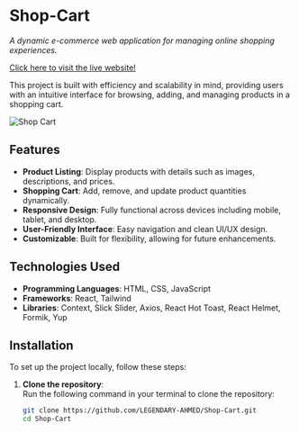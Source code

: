 # Shop-Cart

*A dynamic e-commerce web application for managing online shopping experiences.*

[Click here to visit the live website!](https://legendary-ahmed.github.io/Shop-Cart/)

This project is built with efficiency and scalability in mind, providing users with an intuitive interface for browsing, adding, and managing products in a shopping cart.

![Shop Cart](https://github.com/user-attachments/assets/ea77ed58-b604-49e0-bc12-d83e19a692bf)

## Features

- **Product Listing**: Display products with details such as images, descriptions, and prices.  
- **Shopping Cart**: Add, remove, and update product quantities dynamically.  
- **Responsive Design**: Fully functional across devices including mobile, tablet, and desktop.  
- **User-Friendly Interface**: Easy navigation and clean UI/UX design.  
- **Customizable**: Built for flexibility, allowing for future enhancements.

## Technologies Used

- **Programming Languages**: HTML, CSS, JavaScript  
- **Frameworks**: React, Tailwind    
- **Libraries**: Context, Slick Slider, Axios, React Hot Toast, React Helmet, Formik, Yup

## Installation

To set up the project locally, follow these steps:

1. **Clone the repository**:  
   Run the following command in your terminal to clone the repository:
   ```bash
   git clone https://github.com/LEGENDARY-AHMED/Shop-Cart.git
   cd Shop-Cart

